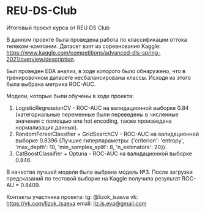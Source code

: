 # REU-DS-Club
Итоговый проект курса от REU DS Club

В данном проекте была проведена работа по классификации оттока телеком-компании. 
Датасет взят из соревнования Kaggle: https://www.kaggle.com/competitions/advanced-dls-spring-2021/overview/description.

Был проведен EDA анализ, в ходе которого было обнаружено, что в тренировочном датасете несбалансированы классы. 
Исходя из этого была выбрана метрика ROC-AUC.

Модели, которые были обучены в ходе проекта:
1) LogisticRegressionCV - ROC-AUC на валидационной выборке 0.84 (категориальные переменные были переведены в численные значения с помощью one hot encoding, также произведена нормализация данных).
2) RandomForestClassifier + GridSearchCV - ROC-AUC на валидационной выборке 0.8396 (Лучшие гиперпараметры: {'criterion': 'entropy', 'max_depth': 10, 'min_samples_split': 8, 'n_estimators': 20}).
3) CatBoostClassifier + Optuna - ROC-AUC на валидационной выборке 0.846.

В качестве лучшей модели была выбрана модель №3. После загрузки предсказаний по тестовой выборке на Kaggle получила результат ROC-AU = 0.8409.

Контакты участника проекта:
tg: @lizok_isaeva
vk: https://vk.com/lizok_isaeva
email: liz.is.eva@gmail.com
